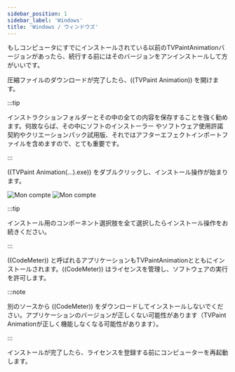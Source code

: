 ```yaml
---
sidebar_position: 1
sidebar_label: 'Windows'
title: 'Windows / ウィンドウズ'
---
```


もしコンピュータにすでにインストールされている以前のTVPaintAnimationバージョンがあったら、続行する前にはそのバージョンをアンインストールして方がいいです。

圧縮ファイルのダウンロードが完了したら、((TVPaint Animation)) を開けます。

:::tip

インストラクションフォルダーとその中の全ての内容を保存することを強く勧めます。何故ならば、その中にソフトのインストーラー やソフトウェア使用許諾契約やクリエーションパック試用版、それではアフターエフェクトインポートファイルを含めますので、とても重要です。

:::

((TVPaint Animation(...).exe)) をダブルクリックし、インストール操作が始まります。

![Mon compte](/img/ja/download-install/install/windows/eula.png)
![Mon compte](/img/ja/download-install/install/windows/components.png)

:::tip

インストール用のコンポーネント選択肢を全て選択したらインストール操作をお続きください。

:::

((CodeMeter)) と呼ばれるアプリケーションもTVPaintAnimationとともにインストールされます。((CodeMeter)) はライセンスを管理し、ソフトウェアの実行を許可します。

:::note

別のソースから ((CodeMeter)) をダウンロードしてインストールしないでください。アプリケーションのバージョンが正しくない可能性があります（TVPaint Animationが正しく機能しなくなる可能性があります）。

:::

インストールが完了したら、ライセンスを登録する前にコンピューターを再起動します。